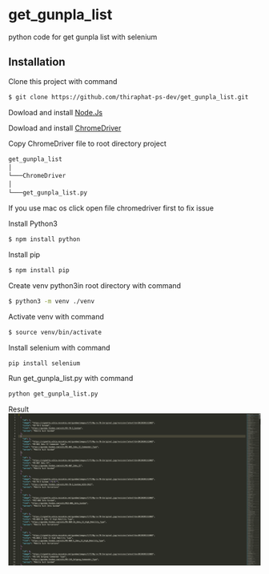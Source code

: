 # get_gunpla_list

python code for get gunpla list with selenium

## Installation

Clone this project with command

```bash
$ git clone https://github.com/thiraphat-ps-dev/get_gunpla_list.git
```

Dowload and install [Node.Js](https://nodejs.org/en/download/)

Dowload and install [ChromeDriver](https://chromedriver.chromium.org/)

Copy ChromeDriver file to root directory project

```bash
get_gunpla_list
│
└───ChromeDriver
│
└───get_gunpla_list.py
```

If you use mac os click open file chromedriver first to fix issue

Install Python3

```bash
$ npm install python
```

Install pip

```bash
$ npm install pip
```

Create venv python3in root directory with command

```bash
$ python3 -m venv ./venv
```

Activate venv with command

```bash
$ source venv/bin/activate
```

Install selenium with command

```bash
pip install selenium
```

Run get_gunpla_list.py with command

```bash
python get_gunpla_list.py
```

Result
![image info](data.png)